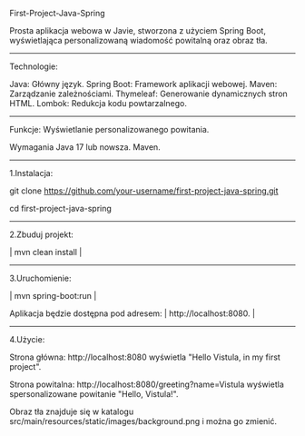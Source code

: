 
First-Project-Java-Spring

Prosta aplikacja webowa w Javie, stworzona z użyciem Spring Boot, wyświetlająca personalizowaną wiadomość powitalną oraz obraz tła.
__________________________
Technologie:

Java: Główny język. Spring Boot: Framework aplikacji webowej. Maven: Zarządzanie zależnościami. Thymeleaf: Generowanie dynamicznych stron HTML. Lombok: Redukcja kodu powtarzalnego.
_________________
Funkcje: Wyświetlanie personalizowanego powitania.

Wymagania Java 17 lub nowsza. Maven.
__________________________
1.Instalacja:

git clone https://github.com/your-username/first-project-java-spring.git 

cd first-project-java-spring
__________________________
2.Zbuduj projekt:

| mvn clean install |
_________________
3.Uruchomienie:

| mvn spring-boot:run | 

Aplikacja będzie dostępna pod adresem: | http://localhost:8080. |
________________
4.Użycie:

Strona główna: http://localhost:8080 wyświetla "Hello Vistula, in my first project".

Strona powitalna: http://localhost:8080/greeting?name=Vistula wyświetla spersonalizowane powitanie "Hello, Vistula!".

Obraz tła znajduje się w katalogu src/main/resources/static/images/background.png i można go zmienić.
